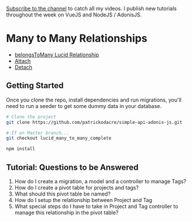 [Subscribe to the channel](https://www.youtube.com/channel/UCF5w1QdWroWOoxxXMgp88AQ?sub_confirmation=1) to catch all my videos. I publish new tutorials throughout the week on VueJS and NodeJS / AdonisJS.

# Many to Many Relationships

* [belongsToMany Lucid Relationship](http://adonisjs.com/docs/4.0/relationships#_belongs_to_many)
* [Attach](http://adonisjs.com/docs/4.0/relationships#_attach)
* [Detach](http://adonisjs.com/docs/4.0/relationships#_detach)

## Getting Started

Once you clone the repo, install dependencies and run migrations, you'll need to run a seeder to get some dummy data in your database.

```bash
# Clone the project
git clone https://github.com/patrickodacre/simple-api-adonis-js.git

# If on Master branch...
git checkout lucid_many_to_many_complete

npm install
```

## Tutorial: Questions to be Answered

1.  How do I create a migration, a model and a controller to manage Tags?
2.  How do I create a pivot table for projects and tags?
3.  What should this pivot table be named?
4.  How do I setup the relationship between Project and Tag
5.  What special steps do I have to take in Project and Tag controller to manage this relationship in the pivot table?
